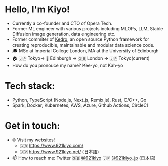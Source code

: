 # Hello, I'm Kiyo! 
- Currently a co-founder and CTO of Opera Tech.
- Former ML engineer with various projects including MLOPs, LLM, Stable Diffusion image generation, data engineering etc. 
- Former commiter of [Kedro](https://github.com/kedro-org/kedro), an open source Python framework for creating reproducible, maintainable and modular data science code.
- 🎓 MSc at Imperial College London, MA at the University of Edinburgh
- 🏠 🇯🇵 Tokyo-> 🏴󠁧󠁢󠁳󠁣󠁴󠁿 Edinburgh -> 🇬🇧 London -> 🇯🇵 Tokyo(current)
- How do you pronouce my name? Kee-yo, not Kah-yo

# Tech stack:
- Python, TypeScript (Node.js, Next.js, Remix.js), Rust, C/C++, Go
- Spark, Docker, Kubernetes, AWS, Azure, Github Actions, CircleCI

# Get in touch:
- 🌐 Visit my websites!
  - 🇬🇧 https://www.921kiyo.com/ 
  - 🇯🇵 https://www.921kiyo.net/ (日本語)
- 📫 How to reach me: Twitter 🇬🇧 [@921kiyo](https://twitter.com/921kiyo) 🇯🇵 [@921kiyo_jp](https://twitter.com/921kiyo_jp) (日本語)
